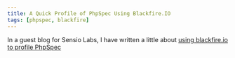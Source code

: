 ```yaml
---
title: A Quick Profile of PhpSpec Using Blackfire.IO
tags: [phpspec, blackfire]
---
```


In a guest blog for Sensio Labs, I have written a little about [using blackfire.io to profile PhpSpec][1]

 [1]: http://blog.blackfire.io/a-quick-profile-of-phpspec.html
